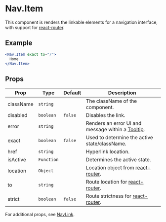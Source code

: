 # Nav.Item

This component is renders the linkable elements for a navigation interface, with support for [react-router](https://github.com/ReactTraining/react-router).

## Example

```jsx
<Nav.Item exact to="/">
  Home
</Nav.Item>
```

## Props

| Prop      | Type       | Default | Description                                                                         |
| --------- | ---------- | ------- | ----------------------------------------------------------------------------------- |
| className | `string`   |         | The className of the component.                                                     |
| disabled  | `boolean`  | `false` | Disables the link.                                                                  |
| error     | `string`   |         | Renders an error UI and message within a [Tooltip](../../Tooltip).                  |
| exact     | `boolean`  | `false` | Used to determine the active state/className.                                       |
| href      | `string`   |         | Hyperlink location.                                                                 |
| isActive  | `Function` |         | Determines the active state.                                                        |
| location  | `Object`   |         | Location object from [react-router](https://github.com/ReactTraining/react-router). |
| to        | `string`   |         | Route location for [react-router](https://github.com/ReactTraining/react-router).   |
| strict    | `boolean`  | `false` | Route strictness for [react-router](https://github.com/ReactTraining/react-router). |

For additional props, see [NavLink](../../NavLink).
